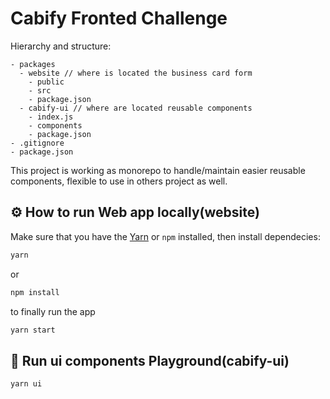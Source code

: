 # Cabify Fronted Challenge

Hierarchy and structure:

    - packages
      - website // where is located the business card form
        - public
        - src
        - package.json
      - cabify-ui // where are located reusable components
        - index.js
        - components
        - package.json
    - .gitignore
    - package.json

This project is working as monorepo to handle/maintain easier reusable components, flexible to use in others project as well.


## ⚙️ How to run Web app locally(website)
Make sure that you have the [Yarn](https://yarnpkg.com/en/) or `npm` installed, then install dependecies:

```sh
yarn 
```
or
```sh
npm install 
```
to finally run the app
```sh
yarn start
```

## 👾 Run ui components Playground(cabify-ui)

```sh
yarn ui
```
